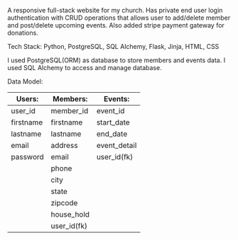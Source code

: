 A responsive full-stack website for my church. Has private end user login authentication with CRUD operations that allows user to add/delete member and post/delete upcoming events. Also added stripe payment gateway for donations.

Tech Stack: Python, PostgreSQL, SQL Alchemy, Flask, Jinja, HTML, CSS

I used PostgreSQL(ORM) as database to store members and events data. I used SQL Alchemy to access and manage database.


Data Model:

Users:     |   Members:     |   Events:
-----------|----------------|----------------
user_id    |   member_id    |  event_id
firstname  |   firstname    |   start_date
lastname   |   lastname     |   end_date
email      |   address      |   event_detail
password   |   email        |   user_id(fk)
           |   phone        |
           |   city         |
           |   state        |
           |   zipcode      |  
           |   house_hold   |
           |   user_id(fk)  |


